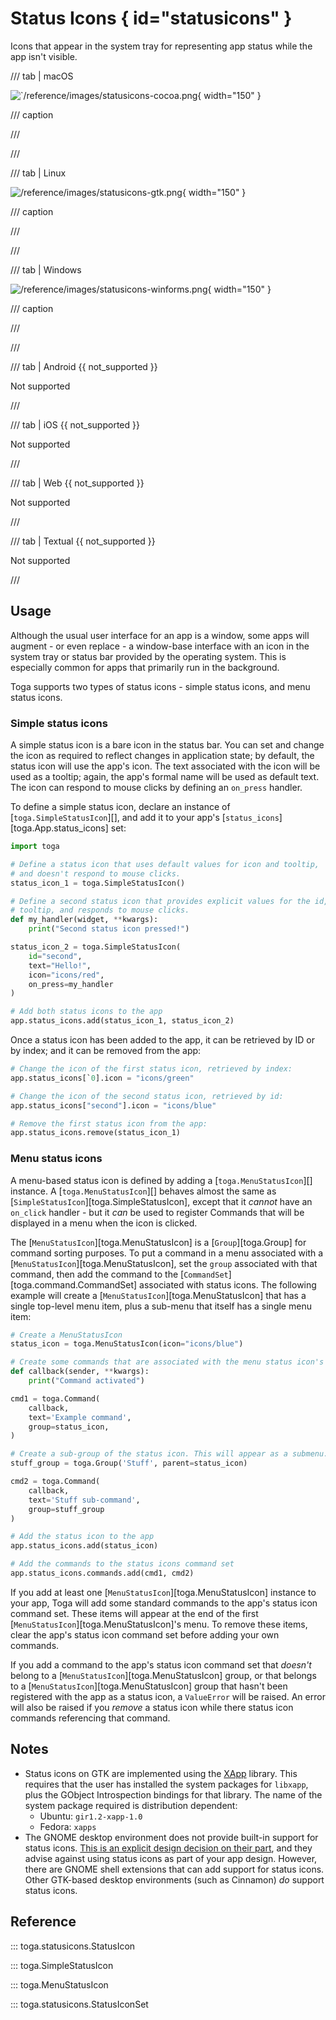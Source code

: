 # Status Icons  { id="statusicons" }

Icons that appear in the system tray for representing app status while
the app isn't visible.

/// tab | macOS

![`/reference/images/statusicons-cocoa.png](/reference/images/statusicons-cocoa.png){ width="150" }

/// caption

///


<!-- TODO: Update alt text -->

///

/// tab | Linux

![/reference/images/statusicons-gtk.png](/reference/images/statusicons-gtk.png){ width="150" }

/// caption

///


<!-- TODO: Update alt text -->

///

/// tab | Windows

![/reference/images/statusicons-winforms.png](/reference/images/statusicons-winforms.png){ width="150" }

/// caption

///


<!-- TODO: Update alt text -->

///

/// tab | Android {{ not_supported }}

Not supported

///

/// tab | iOS {{ not_supported }}

Not supported

///

/// tab | Web {{ not_supported }}

Not supported

///

/// tab | Textual {{ not_supported }}

Not supported

///

## Usage

Although the usual user interface for an app is a window, some apps will
augment - or even replace - a window-base interface with an icon in the
system tray or status bar provided by the operating system. This is
especially common for apps that primarily run in the background.

Toga supports two types of status icons - simple status icons, and menu
status icons.

### Simple status icons

A simple status icon is a bare icon in the status bar. You can set and
change the icon as required to reflect changes in application state; by
default, the status icon will use the app's icon. The text associated
with the icon will be used as a tooltip; again, the app's formal name
will be used as default text. The icon can respond to mouse clicks by
defining an `on_press` handler.

To define a simple status icon, declare an instance of
[`toga.SimpleStatusIcon`][], and add it to
your app's [`status_icons`][toga.App.status_icons] set:

```python
import toga

# Define a status icon that uses default values for icon and tooltip,
# and doesn't respond to mouse clicks.
status_icon_1 = toga.SimpleStatusIcon()

# Define a second status icon that provides explicit values for the id, icon and
# tooltip, and responds to mouse clicks.
def my_handler(widget, **kwargs):
    print("Second status icon pressed!")

status_icon_2 = toga.SimpleStatusIcon(
    id="second",
    text="Hello!",
    icon="icons/red",
    on_press=my_handler
)

# Add both status icons to the app
app.status_icons.add(status_icon_1, status_icon_2)
```

Once a status icon has been added to the app, it can be retrieved by ID
or by index; and it can be removed from the app:

```python
# Change the icon of the first status icon, retrieved by index:
app.status_icons[`0].icon = "icons/green"

# Change the icon of the second status icon, retrieved by id:
app.status_icons["second"].icon = "icons/blue"

# Remove the first status icon from the app:
app.status_icons.remove(status_icon_1)
```

### Menu status icons

A menu-based status icon is defined by adding a
[`toga.MenuStatusIcon`][] instance. A
[`toga.MenuStatusIcon`][] behaves almost the
same as [`SimpleStatusIcon`][toga.SimpleStatusIcon], except
that it *cannot* have an `on_click` handler - but it *can* be used to
register Commands that will be displayed in a menu when the icon is
clicked.

The [`MenuStatusIcon`][toga.MenuStatusIcon] is a
[`Group`][toga.Group] for command sorting
purposes. To put a command in a menu associated with a
[`MenuStatusIcon`][toga.MenuStatusIcon], set the `group`
associated with that command, then add the command to the
[`CommandSet`][toga.command.CommandSet] associated
with status icons. The following example will create a
[`MenuStatusIcon`][toga.MenuStatusIcon] that has a single
top-level menu item, plus a sub-menu that itself has a single menu item:

```python
# Create a MenuStatusIcon
status_icon = toga.MenuStatusIcon(icon="icons/blue")

# Create some commands that are associated with the menu status icon's group.
def callback(sender, **kwargs):
    print("Command activated")

cmd1 = toga.Command(
    callback,
    text='Example command',
    group=status_icon,
)

# Create a sub-group of the status icon. This will appear as a submenu.
stuff_group = toga.Group('Stuff', parent=status_icon)

cmd2 = toga.Command(
    callback,
    text='Stuff sub-command',
    group=stuff_group
)

# Add the status icon to the app
app.status_icons.add(status_icon)

# Add the commands to the status icons command set
app.status_icons.commands.add(cmd1, cmd2)
```

If you add at least one [`MenuStatusIcon`][toga.MenuStatusIcon] instance to your app, Toga will add some standard commands
to the app's status icon command set. These items will appear at the end
of the first [`MenuStatusIcon`][toga.MenuStatusIcon]'s
menu. To remove these items, clear the app's status icon command set
before adding your own commands.

If you add a command to the app's status icon command set that *doesn't*
belong to a [`MenuStatusIcon`][toga.MenuStatusIcon]
group, or that belongs to a [`MenuStatusIcon`][toga.MenuStatusIcon] group that hasn't been registered with the app as a status
icon, a `ValueError` will be raised. An error will also be raised if you
*remove* a status icon while there status icon commands referencing that
command.

## Notes

- Status icons on GTK are implemented using the
  [XApp](https://github.com/linuxmint/xapp) library. This requires that
  the user has installed the system packages for `libxapp`, plus the
  GObject Introspection bindings for that library. The name of the
  system package required is distribution dependent:
  - Ubuntu: `gir1.2-xapp-1.0`
  - Fedora: `xapps`
- The GNOME desktop environment does not provide built-in support for
  status icons. [This is an explicit design decision on their
  part](https://blogs.gnome.org/aday/2017/08/31/status-icons-and-gnome/),
  and they advise against using status icons as part of your app design.
  However, there are GNOME shell extensions that can add support for
  status icons. Other GTK-based desktop environments (such as Cinnamon)
  *do* support status icons.

## Reference

::: toga.statusicons.StatusIcon

::: toga.SimpleStatusIcon

::: toga.MenuStatusIcon

::: toga.statusicons.StatusIconSet
